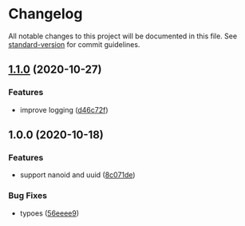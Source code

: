 # Changelog

All notable changes to this project will be documented in this file. See [standard-version](https://github.com/conventional-changelog/standard-version) for commit guidelines.

## [1.1.0](https://github.com/BlackGlory/uid/compare/v1.0.0...v1.1.0) (2020-10-27)


### Features

* improve logging ([d46c72f](https://github.com/BlackGlory/uid/commit/d46c72fbaef8822aa9b8592cf505426df27b315c))

## 1.0.0 (2020-10-18)


### Features

* support nanoid and uuid ([8c071de](https://github.com/BlackGlory/uid/commit/8c071de859bc604292b80182423ff31996c077fd))


### Bug Fixes

* typoes ([56eeee9](https://github.com/BlackGlory/uid/commit/56eeee9321ca750795b71d691bee55df1a359da6))
